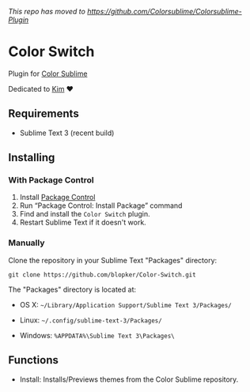 *This repo has moved to https://github.com/Colorsublime/Colorsublime-Plugin*

Color Switch
============

Plugin for [Color Sublime](http://colorsublime.com/)

Dedicated to [Kim](https://github.com/kimeberz) :heart:

Requirements
------------
* Sublime Text 3 (recent build)

Installing
----------
### With Package Control
1. Install [Package Control](https://sublime.wbond.net/installation)
2. Run “Package Control: Install Package” command
3. Find and install the `Color Switch` plugin.
4. Restart Sublime Text if it doesn't work.

### Manually
Clone the repository in your Sublime Text "Packages" directory:

    git clone https://github.com/blopker/Color-Switch.git


The "Packages" directory is located at:

* OS X: `~/Library/Application Support/Sublime Text 3/Packages/`

* Linux: `~/.config/sublime-text-3/Packages/`

* Windows: `%APPDATA%\Sublime Text 3\Packages\`

Functions
---------
* Install: Installs/Previews themes from the Color Sublime repository.

